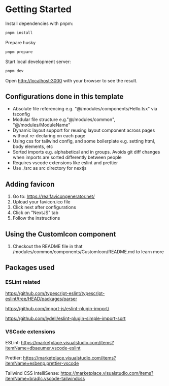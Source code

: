 # Getting Started

Install dependencies with pnpm:

```bash
pnpm install
```

Prepare husky

```bash
pnpm prepare
```

Start local development server:

```bash
pnpm dev
```

Open [http://localhost:3000](http://localhost:3000) with your browser to see the result.

## Configurations done in this template

- Absolute file referencing e.g. "@/modules/components/Hello.tsx" via tsconfig
- Modular file structure e.g."@/modules/common", "@/modules/ModuleName"
- Dynamic layout support for reusing layout component across pages without re-declaring on each page
- Using css for tailwind config, and some boilerplate e.g. setting html, body elements, etc
- Sorted imports e.g. alphabetical and in groups. Avoids git diff changes when imports are sorted differently between people
- Requires vscode extensions like eslint and prettier
- Use ./src as src directory for nextjs

## Adding favicon 

1. Go to: <https://realfavicongenerator.net/>
2. Upload your favicon.ico file
3. Click next after configurations
4. Click on "NextJS" tab
5. Follow the instructions

## Using the CustomIcon component

1. Checkout the README file in that /modules/common/components/CustomIcon/README.md to learn more

## Packages used

### ESLint related

<https://github.com/typescript-eslint/typescript-eslint/tree/HEAD/packages/parser>

<https://github.com/import-js/eslint-plugin-import/>

<https://github.com/lydell/eslint-plugin-simple-import-sort>

### VSCode extensions

ESLint: <https://marketplace.visualstudio.com/items?itemName=dbaeumer.vscode-eslint>

Prettier: <https://marketplace.visualstudio.com/items?itemName=esbenp.prettier-vscode>

Tailwind CSS IntelliSense: <https://marketplace.visualstudio.com/items?itemName=bradlc.vscode-tailwindcss>
